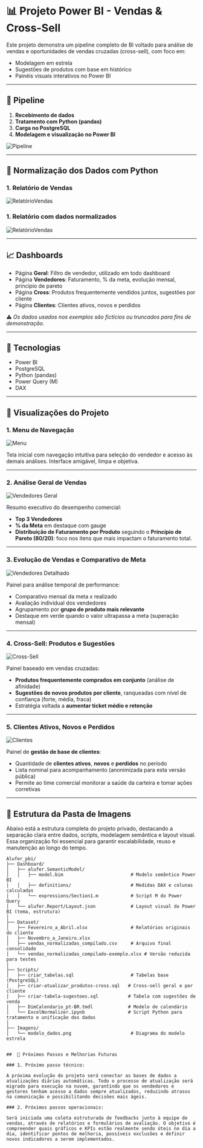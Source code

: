 # 📊 Projeto Power BI - Vendas & Cross-Sell

Este projeto demonstra um pipeline completo de BI voltado para análise de vendas e oportunidades de vendas cruzadas (cross-sell), com foco em:

- Modelagem em estrela
- Sugestões de produtos com base em histórico
- Painéis visuais interativos no Power BI

---

## 🧭 Pipeline

1. **Recebimento de dados**
2. **Tratamento com Python (pandas)**
3. **Carga no PostgreSQL**
4. **Modelagem e visualização no Power BI**

![Pipeline](imagens/Fluxograma.jpg)

---

## 🐍 Normalização dos Dados com Python

### 1. Relatório de Vendas

![RelatórioVendas](imagens/PlanilhaOriginal.png)

### 1. Relatório com dados normalizados

![RelatórioVendas](imagens/PlanilhaNormalizada.png)

---

## 📈 Dashboards

- Página **Geral**: Filtro de vendedor, utilizado em todo dashboard
- Página **Vendedores**: Faturamento, % da meta, evolução mensal, principio de pareto
- Página **Cross**: Produtos frequentemente vendidos juntos, sugestões por cliente
- Página **Clientes**: Clientes ativos, novos e perdidos

⚠️ *Os dados usados nos exemplos são fictícios ou truncados para fins de demonstração.*

---

## 📌 Tecnologias

- Power BI
- PostgreSQL
- Python (pandas)
- Power Query (M)
- DAX

---

## 📸 Visualizações do Projeto

### 1. Menu de Navegação

![Menu](imagens/1-Menu.png)

Tela inicial com navegação intuitiva para seleção do vendedor e acesso às demais análises. Interface amigável, limpa e objetiva.

---

### 2. Análise Geral de Vendas

![Vendedores Geral](imagens/2-Vendedores.png)

Resumo executivo do desempenho comercial:

- **Top 3 Vendedores**
- **% da Meta** em destaque com gauge
- **Distribuição de Faturamento por Produto** seguindo o **Princípio de Pareto (80/20)**: foco nos itens que mais impactam o faturamento total.

---

### 3. Evolução de Vendas e Comparativo de Meta

![Vendedores Detalhado](imagens/3-Vendedores.png)

Painel para análise temporal de performance:

- Comparativo mensal da meta x realizado
- Avaliação individual dos vendedores
- Agrupamento por **grupo de produto mais relevante**
- Destaque em verde quando o valor ultrapassa a meta (superação mensal)

---

### 4. Cross-Sell: Produtos e Sugestões

![Cross-Sell](imagens/4-Cross.png)

Painel baseado em vendas cruzadas:

- **Produtos frequentemente comprados em conjunto** (análise de afinidade)
- **Sugestões de novos produtos por cliente**, ranqueadas com nível de confiança (forte, média, fraca)
- Estratégia voltada a **aumentar ticket médio e retenção**

---

### 5. Clientes Ativos, Novos e Perdidos

![Clientes](imagens/5-Clientes.png)

Painel de **gestão de base de clientes**:

- Quantidade de **clientes ativos**, **novos** e **perdidos** no período
- Lista nominal para acompanhamento (anonimizada para esta versão pública)
- Permite ao time comercial monitorar a saúde da carteira e tomar ações corretivas

---

## 📁 Estrutura da Pasta de Imagens

Abaixo está a estrutura completa do projeto privado, destacando a separação clara entre dados, scripts, modelagem semântica e layout visual. Essa organização foi essencial para garantir escalabilidade, reuso e manutenção ao longo do tempo.

```plaintext
Alufer_pbi/
├── Dashboard/
│   ├── alufer.SemanticModel/
│   │   ├── model.bim                         # Modelo semântico Power BI
│   │   ├── definitions/                      # Medidas DAX e colunas calculadas
│   │   └── expressions/Section1.m            # Script M do Power Query
│   └── alufer.Report/Layout.json             # Layout visual do Power BI (tema, estrutura)
│
├── Dataset/
│   ├── Fevereiro_a_Abril.xlsx                # Relatórios originais do cliente
│   ├── Novembro_a_Janeiro.xlsx
│   ├── vendas_normalizadas_compilado.csv     # Arquivo final consolidado
│   └── vendas_normalizadas_compilado-exemplo.xlsx # Versão reduzida para testes
│
├── Scripts/
│   ├── criar_tabelas.sql                     # Tabelas base (PostgreSQL)
│   ├── criar-atualizar_produtos-cross.sql   # Cross-sell geral e por cliente
│   ├── criar-tabela-sugestoes.sql           # Tabela com sugestões de venda
│   ├── DimCalendario_pt-BR.tmdl             # Modelo de calendário
│   └── ExcelNormalizer.ipynb                # Script Python para tratamento e unificação dos dados
│
├── Imagens/
│   └── modelo_dados.png                      # Diagrama do modelo estrela


##  🔮 Próximos Passos e Melhorias Futuras

### 1. Próximo passo técnico:

A próxima evolução do projeto será conectar as bases de dados a atualizações diárias automáticas. Todo o processo de atualização será migrado para execução na nuvem, garantindo que os vendedores e gestores tenham acesso a dados sempre atualizados, reduzindo atrasos na comunicação e possibilitando decisões mais ágeis.

### 2. Próximos passos operacionais:

Será iniciada uma coleta estruturada de feedbacks junto à equipe de vendas, através de relatórios e formulários de avaliação. O objetivo é compreender quais gráficos e KPIs estão realmente sendo úteis no dia a dia, identificar pontos de melhoria, possíveis exclusões e definir novos indicadores a serem implementados.